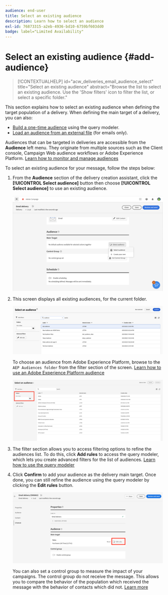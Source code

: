 ```yaml
---
audience: end-user
title: Select an existing audience
description: Learn how to select an audience
exl-id: 76873315-a2eb-4936-bd10-6759bf603dd0
badge: label="Limited Availability" 
---
```


# Select an existing audience {#add-audience}
 
>[!CONTEXTUALHELP]
>id="acw_deliveries_email_audience_select"
>title="Select an existing audience"
>abstract="Browse the list to select an existing audience. Use the 'Show filters' icon to filter the list, or select a specific folder."

This section explains how to select an existing audience when defining the target population of a delivery. When defining the main target of a delivery, you can also:

* [Build a one-time audience](one-time-audience.md) using the query modeler.
* [Load an audience from an external file](file-audience.md) (for emails only).

Audiences that can be targeted in deliveries are accessible from the **Audience** left menu. They originate from multiple sources such as the Client console, Campaign Web audience workflows or Adobe Experience Platform. [Learn how to monitor and manage audiences](manage-audience.md)

To select an existing audience for your message, follow the steps below:

1. From the **Audience** section of the delivery creation assistant, click the **[!UICONTROL Select audience]** button then choose **[!UICONTROL Select audience]** to use an existing audience. 

   ![](assets/create-audience.png)

1. This screen displays all existing audiences, for the current folder.

    ![](assets/create-audience2.png)

   To choose an audience from Adobe Experience Platform, browse to the `AEP Audiences folder` from the filter section of the screen. [Learn how to use an Adobe Experience Platform audience](aep-audience.md)

    ![](assets/select-audience-folder.png)

1. The filter section allows you to access filtering options to refine the audiences list. To do this, click **Add rules** to access the query modeler, which lets you create advanced filters for the list of audiences. [Learn how to use the query modeler](../query/query-modeler-overview.md)

1. Click **Confirm** to add your audience as the delivery main target. Once done, you can still refine the audience using the query modeler by clicking the **Edit rules** button.

   ![](assets/refine-audience.png)

   You can also set a control group to measure the impact of your campaigns. The control group do not receive the message. This allows you to compare the behavior of the population which received the message with the behavior of contacts which did not. [Learn more](control-group.md)
